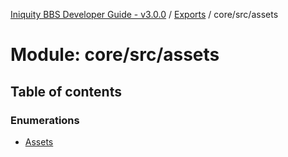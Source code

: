 [Iniquity BBS Developer Guide - v3.0.0](../README.md) / [Exports](../modules.md) / core/src/assets

# Module: core/src/assets

## Table of contents

### Enumerations

- [Assets](../enums/core_src_assets.Assets.md)

